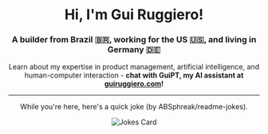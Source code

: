 <h1 align="center">Hi, I'm Gui Ruggiero!</h1>
<h3 align="center">A builder from Brazil 🇧🇷, working for the US 🇺🇸, and living in Germany 🇩🇪</h3>

<p align="center">Learn about my expertise in product management, artificial intelligence, and human-computer interaction - <b>chat with GuiPT, my AI assistant at <a href="https://guiruggiero.com/?utm_source=github&utm_medium=profile" target="_blank">guiruggiero.com</a>!</b></p>

---

<p align="center">While you're here, here's a quick joke (by ABSphreak/readme-jokes).</p>

<div align="center"><img src="https://readme-jokes.vercel.app/api" alt="Jokes Card"/><div>
